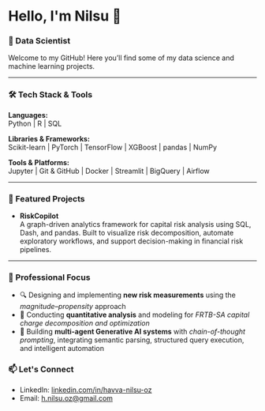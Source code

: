 # Hello, I'm Nilsu 👋

### 🧠 Data Scientist 

Welcome to my GitHub! Here you’ll find some of my data science and machine learning projects.

---

### 🛠️ Tech Stack & Tools

**Languages:**  
Python | R | SQL

**Libraries & Frameworks:**  
Scikit-learn | PyTorch | TensorFlow | XGBoost | pandas | NumPy

**Tools & Platforms:**  
Jupyter | Git & GitHub | Docker | Streamlit | BigQuery | Airflow

---

### 📂 Featured Projects

- **RiskCopilot**  
  A graph-driven analytics framework for capital risk analysis using SQL, Dash, and pandas. Built to visualize risk decomposition, automate exploratory workflows, and support decision-making in financial risk pipelines.

---

### 💼 Professional Focus

- 🔍 Designing and implementing **new risk measurements** using the *magnitude–propensity* approach  
- 📐 Conducting **quantitative analysis** and modeling for *FRTB-SA capital charge decomposition and optimization*  
- 🤖 Building **multi-agent Generative AI systems** with *chain-of-thought prompting*, integrating semantic parsing, structured query execution, and intelligent automation



### 📫 Let's Connect

- LinkedIn: [linkedin.com/in/havva-nilsu-oz](https://www.linkedin.com/in/havva-nilsu-oz/)  
- Email: [h.nilsu.oz@gmail.com](mailto:h.nilsu.oz@gmail.com)

<!--
**havvanilsuoz/havvanilsuoz** is a ✨ _special_ ✨ repository because its `README.md` (this file) appears on your GitHub profile.

-->
